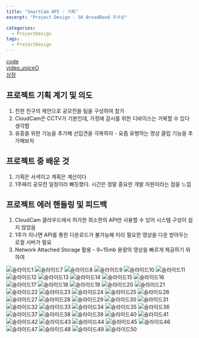 ```yaml
---
title: "SmartCam API - 기획"
excerpt: "Project Design - SK BroadBand 우수상"

categories:
  - ProjectDesign
tags:
  - ProjectDesign
---
```


[code](https://github.com/ahg223/CloudCamAPI)    
[video_voiceO](https://youtu.be/Xsk-FFasEvY)  
[상장](https://user-images.githubusercontent.com/34998051/56076344-f1261700-5e0a-11e9-9815-f4c84823bec9.jpeg)

## 프로젝트 기획 계기 및 의도  
1. 친한 친구의 제안으로 공모전을 팀을 구성하여 참가  
2. CloudCam은 CCTV가 기본인데, 가정에 감시를 위한 디바이스는 거북할 수 있다 생각함   
3. 유흥을 위한 기능을 추가해 선입견을 극복하자 - 요즘 유행하는 영상 클립 기능을 추가해보자    


## 프로젝트 중 배운 것  
1. 기획은 사색이고 계획은 계산이다    
2. 1주짜리 공모전 일정이라 빠듯했다. 시간은 정말 중요한 개발 자원이라는 점을 느낌  


## 프로젝트 에러 핸들링 및 피드백  
1. CloudCam 클라우드에서 허가한 최소한의 API만 사용할 수 있어 시스템 구성이 쉽지 않았음  
2. 1주가 지나면 API를 통한 다운로드가 불가능해 미리 필요한 영상을 다운 받아두는 로컬 서버가 필요   
3. Network Attached Storage 활용 - 9~15mb 용량의 영상을 빠르게 제공하기 위하여  


![슬라이드1](https://user-images.githubusercontent.com/34998051/68539582-87ceac80-03c9-11ea-9c65-955fc5ff4640.jpeg)
![슬라이드7](https://user-images.githubusercontent.com/34998051/68539583-87ceac80-03c9-11ea-8a40-7fc5e4c2bf58.jpeg)
![슬라이드8](https://user-images.githubusercontent.com/34998051/68539584-87ceac80-03c9-11ea-823c-fbaa2620cb3d.jpeg)
![슬라이드9](https://user-images.githubusercontent.com/34998051/68539585-87ceac80-03c9-11ea-9c24-4a2b52756508.jpeg)
![슬라이드10](https://user-images.githubusercontent.com/34998051/68539586-88674300-03c9-11ea-9afe-a3e80ccf0323.jpeg)
![슬라이드11](https://user-images.githubusercontent.com/34998051/68539587-88674300-03c9-11ea-86ad-3c2e54aee17d.jpeg)
![슬라이드12](https://user-images.githubusercontent.com/34998051/68539588-88674300-03c9-11ea-9921-aeb44e4bcad0.jpeg)
![슬라이드13](https://user-images.githubusercontent.com/34998051/68539589-88674300-03c9-11ea-82c1-ae5c07f89df9.jpeg)
![슬라이드14](https://user-images.githubusercontent.com/34998051/68539590-88ffd980-03c9-11ea-9013-3220ad842556.jpeg)
![슬라이드15](https://user-images.githubusercontent.com/34998051/68539591-88ffd980-03c9-11ea-812f-e764afe6cdd9.jpeg)
![슬라이드16](https://user-images.githubusercontent.com/34998051/68539592-88ffd980-03c9-11ea-916a-122d8d30ee35.jpeg)
![슬라이드17](https://user-images.githubusercontent.com/34998051/68539593-89987000-03c9-11ea-9a19-ab2286623db8.jpeg)
![슬라이드18](https://user-images.githubusercontent.com/34998051/68539595-89987000-03c9-11ea-8bd6-157bdff905af.jpeg)
![슬라이드19](https://user-images.githubusercontent.com/34998051/68539596-89987000-03c9-11ea-952d-4cdc79803d1b.jpeg)
![슬라이드20](https://user-images.githubusercontent.com/34998051/68539597-89987000-03c9-11ea-8498-fd92f3c8f6e2.jpeg)
![슬라이드21](https://user-images.githubusercontent.com/34998051/68539598-8a310680-03c9-11ea-9c6b-1e81f2395663.jpeg)
![슬라이드22](https://user-images.githubusercontent.com/34998051/68539599-8a310680-03c9-11ea-958d-aeca2d8f9c7d.jpeg)
![슬라이드23](https://user-images.githubusercontent.com/34998051/68539600-8a310680-03c9-11ea-96c7-6a07a65fd4c3.jpeg)
![슬라이드24](https://user-images.githubusercontent.com/34998051/68539601-8a310680-03c9-11ea-8db2-fdd1af2dacc8.jpeg)
![슬라이드25](https://user-images.githubusercontent.com/34998051/68539602-8ac99d00-03c9-11ea-900b-fdb550ce89cc.jpeg)
![슬라이드26](https://user-images.githubusercontent.com/34998051/68539603-8ac99d00-03c9-11ea-99dc-2d74bc0722c0.jpeg)
![슬라이드27](https://user-images.githubusercontent.com/34998051/68539604-8ac99d00-03c9-11ea-8add-1f16cb4a4551.jpeg)
![슬라이드28](https://user-images.githubusercontent.com/34998051/68539605-8b623380-03c9-11ea-912f-117cb67b04c8.jpeg)
![슬라이드29](https://user-images.githubusercontent.com/34998051/68539606-8b623380-03c9-11ea-88ba-4505c125daf8.jpeg)
![슬라이드30](https://user-images.githubusercontent.com/34998051/68539607-8b623380-03c9-11ea-8609-ae98f3f548bd.jpeg)
![슬라이드31](https://user-images.githubusercontent.com/34998051/68539608-8b623380-03c9-11ea-96ff-ef8ed0fca065.jpeg)
![슬라이드32](https://user-images.githubusercontent.com/34998051/68539609-8bfaca00-03c9-11ea-97b0-8b123ed19761.jpeg)
![슬라이드33](https://user-images.githubusercontent.com/34998051/68539610-8bfaca00-03c9-11ea-9c61-a2dbaa1c519a.jpeg)
![슬라이드34](https://user-images.githubusercontent.com/34998051/68539612-8bfaca00-03c9-11ea-8d0c-4a9a50bb8bec.jpeg)
![슬라이드35](https://user-images.githubusercontent.com/34998051/68539613-8bfaca00-03c9-11ea-84d3-139bbc3b79d4.jpeg)
![슬라이드36](https://user-images.githubusercontent.com/34998051/68539614-8c936080-03c9-11ea-848f-cdd8da305a06.jpeg)
![슬라이드37](https://user-images.githubusercontent.com/34998051/68539615-8c936080-03c9-11ea-8a51-03742f6fedd0.jpeg)
![슬라이드38](https://user-images.githubusercontent.com/34998051/68539616-8c936080-03c9-11ea-8fd5-15b630d2679e.jpeg)
![슬라이드39](https://user-images.githubusercontent.com/34998051/68539617-8d2bf700-03c9-11ea-9338-2c9f9fcaf6ca.jpeg)
![슬라이드40](https://user-images.githubusercontent.com/34998051/68539618-8d2bf700-03c9-11ea-8ae7-b8b81ab716e9.jpeg)
![슬라이드41](https://user-images.githubusercontent.com/34998051/68539619-8d2bf700-03c9-11ea-82d8-a18b3a7479bf.jpeg)
![슬라이드42](https://user-images.githubusercontent.com/34998051/68539620-8d2bf700-03c9-11ea-8ffa-c674578759e6.jpeg)
![슬라이드43](https://user-images.githubusercontent.com/34998051/68539621-8dc48d80-03c9-11ea-92b6-18651e0cdc49.jpeg)
![슬라이드44](https://user-images.githubusercontent.com/34998051/68539622-8dc48d80-03c9-11ea-8828-d9cf2570adca.jpeg)
![슬라이드45](https://user-images.githubusercontent.com/34998051/68539623-8dc48d80-03c9-11ea-93ab-f2bbd49a2658.jpeg)
![슬라이드46](https://user-images.githubusercontent.com/34998051/68539624-8dc48d80-03c9-11ea-9f33-0f4b2031d9a6.jpeg)
![슬라이드47](https://user-images.githubusercontent.com/34998051/68539625-8e5d2400-03c9-11ea-9473-cb018a5ea4be.jpeg)
![슬라이드48](https://user-images.githubusercontent.com/34998051/68539626-8e5d2400-03c9-11ea-8e53-ef34b726ca5d.jpeg)
![슬라이드49](https://user-images.githubusercontent.com/34998051/68539627-8e5d2400-03c9-11ea-8b90-3021252117ec.jpeg)
![슬라이드50](https://user-images.githubusercontent.com/34998051/68539628-8e5d2400-03c9-11ea-9115-5e193d77bdab.jpeg)
